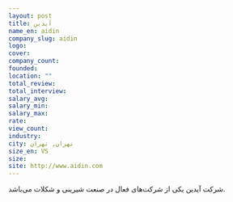 ```yaml
---
layout: post
title: آیدین
name_en: aidin
company_slug: aidin
logo: 
cover: 
company_count:
founded:
location: ""
total_review: 
total_interview: 
salary_avg: 
salary_min: 
salary_max: 
rate: 
view_count: 
industry: 
city: تهران, تهران
size_en: VS
size:
site: http://www.aidin.com
---
```


شرکت آیدین یکی از شرکت‌های فعال در صنعت شیرینی و شکلات می‌باشد.
